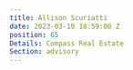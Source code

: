 ```yaml
---
title: Allison Scuriatti
date: 2023-03-10 18:59:00 Z
position: 65
Details: Compass Real Estate
Section: advisory
---
```


